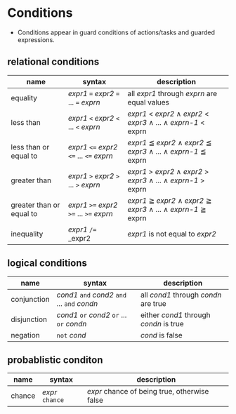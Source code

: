 # Conditions

* Conditions appear in guard conditions of actions/tasks and guarded expressions.

## relational conditions
| name | syntax | description |
| -----|------- | ----------- |
| equality | _expr1_  `=`  _expr2_  `=`  ...  `=`  _exprn_ | all  _expr1_  through  _exprn_  are equal values |
| less than | _expr1_ `<` _expr2_ `<` ... `<` _exprn_ | _expr1_ < _expr2_  ∧  _expr2_ < _expr3_  ∧  ...  ∧  _exprn-1_ < exprn | 
| less than or equal to | _expr1_ `<=` _expr2_ `<=` ... `<=` _exprn_ | _expr1_ ≦ _expr2_  ∧  _expr2_ ≦ _expr3_  ∧  ...  ∧  _exprn-1_ ≦ exprn | 
| greater than | _expr1_ `>` _expr2_ `>` ... `>` _exprn_ | _expr1_ > _expr2_  ∧  _expr2_ > _expr3_  ∧  ...  ∧  _exprn-1_ > exprn | 
| greater than or equal to | _expr1_ `>=` _expr2_ `>=` ... `>=` _exprn_ | _expr1_ ≧ _expr2_  ∧  _expr2_ ≧ _expr3_  ∧  ...  ∧  _exprn-1_ ≧ exprn | 
| inequality | _expr1_ `/=` _expr2 | _expr1_ is not equal to _expr2_ |

## logical conditions
| name | syntax | description |
| -----|------- | ----------- |
| conjunction | _cond1_ `and` _cond2_ `and` ... `and` _condn_ | all _cond1_ through _condn_ are true |
| disjunction | _cond1_ `or` _cond2_ `or` ... `or` _condn_ | either _cond1_ through _condn_ is true | 
| negation | `not` _cond_ | _cond_ is false | 

## probablistic conditon
| name | syntax | description |
| -----|------- | ----------- |
| chance | _expr_ `chance` | _expr_ chance of being true, otherwise false |
